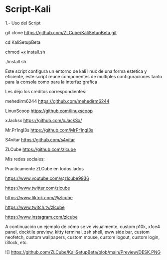 # Script-Kali

1.- Uso del Script

git clone https://github.com/ZLCube/KaliSetupBeta.git

cd KaliSetupBeta

chmod +x install.sh

./install.sh

Este script configura un entorno de kali linux de una forma estetica y eficiente, este script reune componentes de multiples configuraciones tanto para la consola como para la interfaz grafica


Les dejo los creditos correspondientes: 

mehedirm6244 https://github.com/mehedirm6244

LinuxScoop https://github.com/linuxscoop

xJacksx https://github.com/xJackSx/

Mr.Pr1ngl3s https://github.com/MrPr1ngl3s

S4vitar https://github.com/s4vitar

ZLCube https://github.com/zlcube



Mis redes sociales:

Practicamente ZLCube en todos lados

https://www.youtube.com/@zlcube9936

https://www.twitter.com/zlcube

https://www.tiktok.com/@zlcube

https://www.twitch.tv/zlcube

https://www.instagram.com/zlcube


A continuación un ejemplo de cómo se ve visualmente, custom p10k, xfce4 panel, docktile preview, kitty terminal, zsh shell, eww side bar, custom neofetch, custom wallpapers, custom mouse, custom logout, custom login, i3lock, etc.

![] https://github.com/ZLCube/KaliSetupBeta/blob/main/Preview/DESK.PNG
